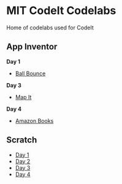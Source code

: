 # MIT CodeIt Codelabs
Home of codelabs used for CodeIt

## App Inventor
**Day 1**
 - [Ball Bounce](https://mitcodeit.github.io/appinventor/codelabs/ball-bounce/)

**Day 3**
 - [Map It](https://mitcodeit.github.io/appinventor/codelabs/map-it/)

**Day 4**
 - [Amazon Books](https://mitcodeit.github.io/appinventor/codelabs/amazon-books/)

## Scratch
 - [Day 1](https://mitcodeit.github.io/scratch/day1/)
 - [Day 2](https://mitcodeit.github.io/scratch/day2/)
 - [Day 3](https://mitcodeit.github.io/scratch/day3/)
 - [Day 4](https://mitcodeit.github.io/scratch/day4/)
